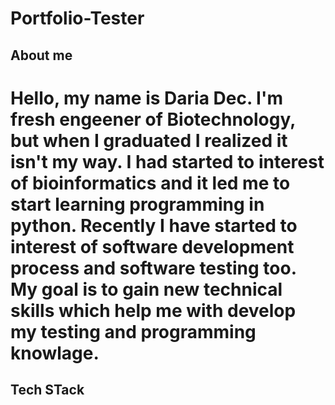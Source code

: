 # Portfolio-Tester

## About me

# Hello, my name is Daria Dec. I'm fresh engeener of Biotechnology, but when I graduated I realized it isn't my way. I had started to interest of bioinformatics and it led me to start learning programming in python.  Recently I have started to interest of software development process and software testing too. My goal is to gain new technical skills which help me with develop my testing and programming knowlage.

## Tech STack

